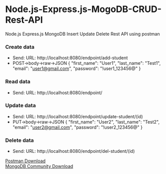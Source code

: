 # Node.js-Express.js-MogoDB-CRUD-Rest-API
Node.js Express.js MongoDB Insert Update Delete Rest API using postman

### Create data
- Send: URL: http://localhost:8080/endpoint/add-student 
- POST->body->raw->JSON
  {
    "first_name": "User1",
    "last_name": "Test1",
    "email": "user1@gmail.com",
    "password": "!user1_123456@"
  }
  
### Read data
- Send: URL: http://localhost:8080/endpoint/
  
### Update data
- Send: URL: http://localhost:8080/endpoint/update-student/(id)
- PUT->body->raw->JSON
  {
    "first_name": "User2",
    "last_name": "Test2",
    "email": "user2@gmail.com",
    "password": "!user2_123456@"
  }
  
### Delete data
- Send: URL: http://localhost:8080/endpoint/del-student/(id)

[Postman Download](https://www.postman.com/downloads/)
</br>
[MongoDB Community Download](https://www.mongodb.com/try/download/community)
